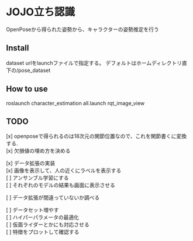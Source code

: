 # JOJO立ち認識
OpenPoseから得られた姿勢から、キャラクターの姿勢推定を行う

## Install
dataset urlをlaunchファイルで指定する。
デフォルトはホームディレクトリ直下の/pose_dataset

## How to use
roslaunch character_estimation all.launch
rqt_image_view

## TODO
[x] openposeで得られるのは18次元の関節位置なので、これを関節書くに変換する.  
[x] 欠損値の埋め方を決める  
  
[x] データ拡張の実装  
[x] 画像を表示して、人の近くにラベルを表示する  
[ ] アンサンブル学習にする  
[ ] それぞれのモデルの結果も画面に表示させる  
  
[ ] データ拡張が間違っていないか調べる  
  
[ ] データセット増やす  
[ ] ハイパーパラメータの最適化  
[ ] 仮面ライダーとかにも対応させる  
[ ] 特徴をプロットして確認する  

